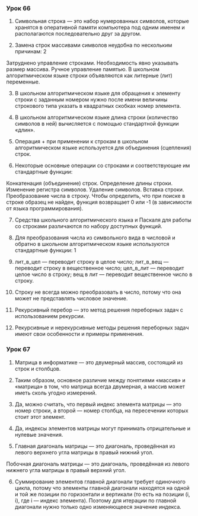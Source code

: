 ### Урок 66 
1) Символьная строка — это набор нумерованных символов, которые хранятся в оперативной памяти компьютера под одним именем и располагаются последовательно друг за другом.

2) Замена строк массивами символов неудобна по нескольким причинам: 2

Затруднено управление строками.
Необходимость явно указывать размер массива.
Ручное управление памятью.
В школьном алгоритмическом языке строки объявляются как литерные (лит) переменные.

3) В школьном алгоритмическом языке для обращения к элементу строки с заданным номером нужно после имени величины строкового типа указать в квадратных скобках номер элемента.

4) В школьном алгоритмическом языке длина строки (количество символов в ней) вычисляется с помощью стандартной функции «длин».

5) Операция + при применении к строкам в школьном алгоритмическом языке используется для объединения (сцепления) строк.

6) Некоторые основные операции со строками и соответствующие им стандартные функции:

Конкатенация (объединение) строк.
Определение длины строки.
Изменение регистра символов.
Удаление символов.
Вставка строки.
Преобразование числа в строку.
Чтобы определить, что при поиске в строке образец не найден, функция возвращает 0 или -1 (в зависимости от языка программирования).

7) Средства школьного алгоритмического языка и Паскаля для работы со строками различаются по набору доступных функций.

8) Для преобразования числа из символьного вида в числовой и обратно в школьном алгоритмическом языке используются стандартные функции: 1

9) лит_в_цел — переводит строку в целое число; лит_в_вещ — переводит строку в вещественное число; цел_в_лит — переводит целое число в строку; вещ в лит — переводит вещественное число в строку.

10) Строку не всегда можно преобразовать в число, потому что она может не представлять числовое значение.

11) Рекурсивный перебор — это метод решения переборных задач с использованием рекурсии.

12) Рекурсивные и нерекурсивные методы решения переборных задач имеют свои особенности и примеры применения.


### Урок 67 
1) Матрица в информатике — это двумерный массив, состоящий из строк и столбцов.

2) Таким образом, основное различие между понятиями «массив» и «матрица» в том, что матрица всегда двумерная, а массив может иметь сколь угодно измерений.

3) Да, можно считать, что первый индекс элемента матрицы — это номер строки, а второй — номер столбца, на пересечении которых стоит этот элемент.

4) Да, индексы элементов матрицы могут принимать отрицательные и нулевые значения.

5) Главная диагональ матрицы — это диагональ, проведённая из левого верхнего угла матрицы в правый нижний угол.

Побочная диагональ матрицы — это диагональ, проведённая из левого нижнего угла матрицы в правый верхний угол.

6) Суммирование элементов главной диагонали требует одиночного цикла, потому что элементы главной диагонали находятся на одной и той же позиции по горизонтали и вертикали (то есть на позиции (i, i), где i — индекс элемента). Поэтому для итерации по главной диагонали нужно только одно изменяющееся значение индекса.
